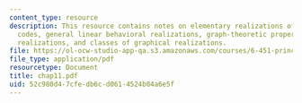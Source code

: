 ```yaml
---
content_type: resource
description: This resource contains notes on elementary realizations of linear block
  codes, general linear behavioral realizations, graph-theoretic properties of graphical
  realizations, and classes of graphical realizations.
file: https://ol-ocw-studio-app-qa.s3.amazonaws.com/courses/6-451-principles-of-digital-communication-ii-spring-2005/52c980d47cfedb6cd0614524b04a6e5f_chap11.pdf
file_type: application/pdf
resourcetype: Document
title: chap11.pdf
uid: 52c980d4-7cfe-db6c-d061-4524b04a6e5f
---
```

